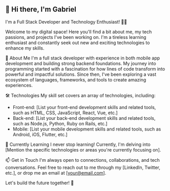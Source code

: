 <h2 align="left">👋 Hi there, I'm Gabriel </h2>

I'm a Full Stack Developer and Technology Enthusiast! 👨‍💻

Welcome to my digital space! Here you'll find a bit about me, my tech passions, and projects I've been working on. I'm a tireless learning enthusiast and constantly seek out new and exciting technologies to enhance my skills.

🚀 About Me
I'm a full stack developer with experience in both mobile app development and building strong backend foundations. My journey into programming started with a fascination for how lines of code transform into powerful and impactful solutions. Since then, I've been exploring a vast ecosystem of languages, frameworks, and tools to create amazing experiences.

🛠️ Technologies
My skill set covers an array of technologies, including:

- Front-end: [List your front-end development skills and related tools, such as HTML, CSS, JavaScript, React, Vue, etc.]
- Back-end: [List your back-end development skills and related tools, such as Node.js, Python, Ruby on Rails, etc.]
- Mobile: [List your mobile development skills and related tools, such as Android, iOS, Flutter, etc.]

🌱 Currently Learning
I never stop learning! Currently, I'm delving into [Mention the specific technologies or areas you're currently focusing on].

📫 Get in Touch
I'm always open to connections, collaborations, and tech conversations. Feel free to reach out to me through my [LinkedIn, Twitter, etc.], or drop me an email at [your@email.com].

Let's build the future together! 🌟

